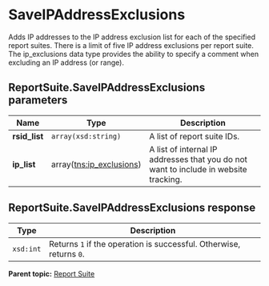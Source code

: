 # SaveIPAddressExclusions

Adds IP addresses to the IP address exclusion list for each of the specified report suites. There is a limit of five IP address exclusions per report suite. The ip\_exclusions data type provides the ability to specify a comment when excluding an IP address \(or range\).

## ReportSuite.SaveIPAddressExclusions parameters

|Name|Type|Description|
|----|----|-----------|
|**rsid\_list** |`array(xsd:string)` |A list of report suite IDs.|
|**ip\_list** |array([tns:ip\_exclusions](../../data_types/r_ip_exclusions.md#)) |A list of internal IP addresses that you do not want to include in website tracking.|

## ReportSuite.SaveIPAddressExclusions response

|Type|Description|
|----|-----------|
|`xsd:int` |Returns `1` if the operation is successful. Otherwise, returns `0`.|

**Parent topic:** [Report Suite](../../methods/report_suite/c_api_admin_methods_repsuite.md)

